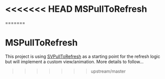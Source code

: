 <<<<<<< HEAD
MSPullToRefresh
===============
=======
# MSPullToRefresh

This project is using [SVPullToRefresh](https://github.com/samvermette/SVPullToRefresh) as a starting point for the refresh logic but will implement a custom view/animation. More details to follow...

>>>>>>> upstream/master
